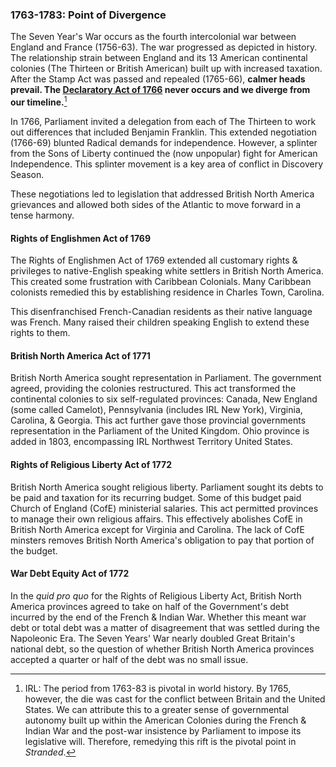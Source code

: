 ### 1763-1783: Point of Divergence

The Seven Year's War occurs as the fourth intercolonial war between England and France (1756-63). The war progressed as depicted in history. The relationship strain between England and its 13 American continental colonies (The Thirteen or British American) built up with increased taxation. After the Stamp Act was passed and repealed (1765-66), **calmer heads prevail. The [Declaratory Act of 1766](https://en.wikipedia.org/wiki/Declaratory_Act) never occurs and we diverge from our timeline.**[^irlpod]

[^irlpod]: IRL: The period from 1763-83 is pivotal in world history. By 1765, however, the die was cast for the conflict between Britain and the United States. We can attribute this to a greater sense of governmental autonomy built up within the American Colonies during the French & Indian War and the post-war insistence by Parliament to impose its legislative will. Therefore, remedying this rift is the pivotal point in _Stranded_.

In 1766, Parliament invited a delegation from each of The Thirteen to work out differences that included Benjamin Franklin. This extended negotiation (1766-69) blunted Radical demands for independence. However, a splinter from the Sons of Liberty continued the (now unpopular) fight for American Independence. This splinter movement is a key area of conflict in Discovery Season.

These negotiations led to legislation that addressed British North America grievances and allowed both sides of the Atlantic to move forward in a tense harmony.

#### Rights of Englishmen Act of 1769

The Rights of Englishmen Act of 1769 extended all customary rights & privileges to native-English speaking white settlers in British North America. This created some frustration with Caribbean Colonials. Many Caribbean colonists remedied this by establishing residence in Charles Town, Carolina.

This disenfranchised French-Canadian residents as their native language was French. Many raised their children speaking English to extend these rights to them.

#### British North America Act of 1771

British North America sought representation in Parliament. The government agreed, providing the colonies restructured. This act transformed the continental colonies to six self-regulated provinces: Canada, New England (some called Camelot), Pennsylvania (includes IRL New York), Virginia, Carolina, & Georgia. This act further gave those provincial governments representation in the Parliament of the United Kingdom. Ohio province is added in 1803, encompassing IRL Northwest Territory United States.

#### Rights of Religious Liberty Act of 1772

British North America sought religious liberty. Parliament sought its debts to be paid and taxation for its recurring budget. Some of this budget paid Church of England (CofE) ministerial salaries. This act permitted provinces to manage their own religious affairs. This effectively abolishes CofE in British North America except for Virginia and Carolina. The lack of CofE minsters removes British North America's obligation to pay that portion of the budget.

#### War Debt Equity Act of 1772

In the _quid pro quo_ for the Rights of Religious Liberty Act, British North America provinces agreed to take on half of the Government's debt incurred by the end of the French & Indian War. Whether this meant war debt or total debt was a matter of disagreement that was settled during the Napoleonic Era. The Seven Years' War nearly doubled Great Britain's national debt, so the question of whether British North America provinces accepted a quarter or half of the debt was no small issue.

<!--
* Calloway, Colin. _[The Scratch of a Pen: 1763 and the Transformation of North America](https://amzn.to/2Zaw0Uw)_. 2006.
* Wikipedia. _[American Revolution](https://en.wikipedia.org/wiki/American_Revolution)_. Ref 2019 -->

